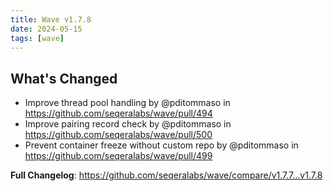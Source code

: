 ```yaml
---
title: Wave v1.7.8
date: 2024-05-15
tags: [wave]
---
```


## What's Changed
* Improve thread pool handling by @pditommaso in https://github.com/seqeralabs/wave/pull/494
* Improve pairing record check by @pditommaso in https://github.com/seqeralabs/wave/pull/500
* Prevent container freeze without custom repo by @pditommaso in https://github.com/seqeralabs/wave/pull/499


**Full Changelog**: https://github.com/seqeralabs/wave/compare/v1.7.7...v1.7.8

